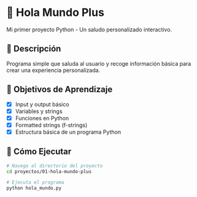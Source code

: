 # 🐍 Hola Mundo Plus

Mi primer proyecto Python - Un saludo personalizado interactivo.

## 📝 Descripción
Programa simple que saluda al usuario y recoge información básica para crear una experiencia personalizada.

## 🎯 Objetivos de Aprendizaje
- [x] Input y output básico
- [x] Variables y strings
- [x] Funciones en Python
- [x] Formatted strings (f-strings)
- [x] Estructura básica de un programa Python

## 🚀 Cómo Ejecutar
```bash
# Navega al directorio del proyecto
cd proyectos/01-hola-mundo-plus

# Ejecuta el programa
python hola_mundo.py